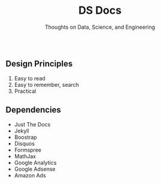 <p align="center">
    <h1 align="center">DS Docs</h1>
    <p align="center">Thoughts on Data, Science, and Engineering</p>
    <br><br>
</p>

## Design Principles

1. Easy to read
2. Easy to remember, search
3. Practical

## Dependencies

- Just The Docs
- Jekyll
- Boostrap
- Disquos
- Formspree
- MathJax
- Google Analytics
- Google Adsense
- Amazon Ads
